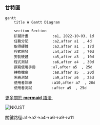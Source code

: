 ### 甘特圖
```mermaid
gantt
    title A Gantt Diagram
    
    section Section
    研擬計畫           :a1, 2022-10-03, 1d
    任務分配           :a2,after a1  , 4d
    取得硬體           :a3,after a1  , 17d
    程式開發           :a4,after a2  , 70d
    安裝硬體           :a5,after a3  , 10d
    程式測試           :a6,after a4  , 30d
    撰寫使用手冊       :a7,after a5  , 25d
    轉換檔案           :a8,after a5  , 20d
    系統測試           :a9,after a6  , 25d
    使用者訓練         :a10,after a7  , 20d
    使用者測試         :after a9  , 25d

```

[更多關於 **mermaid** 語法 <i class="fa fa-external-link"></i>](http://mermaid-js.github.io/mermaid)
&nbsp;
&nbsp;


![NKUST](PERT圖.png "PERT圖")

關鍵路徑:a1->a2->a4->a6->a9->a11
